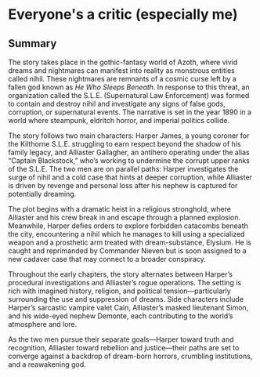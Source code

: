 # Everyone's a critic (especially me)

## Summary
The story takes place in the gothic-fantasy world of Azoth, where vivid dreams and nightmares can manifest into reality as monstrous entities called nihil. These nightmares are remnants of a cosmic curse left by a fallen god known as *He Who Sleeps Beneath*. In response to this threat, an organization called the S.L.E. (Supernatural Law Enforcement) was formed to contain and destroy nihil and investigate any signs of false gods, corruption, or supernatural events. The narrative is set in the year 1890 in a world where steampunk, eldritch horror, and imperial politics collide.

The story follows two main characters: Harper James, a young coroner for the Kilthorne S.L.E. struggling to earn respect beyond the shadow of his family legacy, and Alliaster Gallagher, an antihero operating under the alias “Captain Blackstock,” who’s working to undermine the corrupt upper ranks of the S.L.E. The two men are on parallel paths: Harper investigates the surge of nihil and a cold case that hints at deeper corruption, while Alliaster is driven by revenge and personal loss after his nephew is captured for potentially dreaming.

The plot begins with a dramatic heist in a religious stronghold, where Alliaster and his crew break in and escape through a planned explosion. Meanwhile, Harper defies orders to explore forbidden catacombs beneath the city, encountering a nihil which he manages to kill using a specialized weapon and a prosthetic arm treated with dream-substance, Elysium. He is caught and reprimanded by Commander Nieven but is soon assigned to a new cadaver case that may connect to a broader conspiracy.

Throughout the early chapters, the story alternates between Harper’s procedural investigations and Alliaster’s rogue operations. The setting is rich with imagined history, religion, and political tension—particularly surrounding the use and suppression of dreams. Side characters include Harper’s sarcastic vampire valet Cain, Alliaster’s masked lieutenant Simon, and his wide-eyed nephew Demonte, each contributing to the world’s atmosphere and lore.

As the two men pursue their separate goals—Harper toward truth and recognition, Alliaster toward rebellion and justice—their paths are set to converge against a backdrop of dream-born horrors, crumbling institutions, and a reawakening god.
